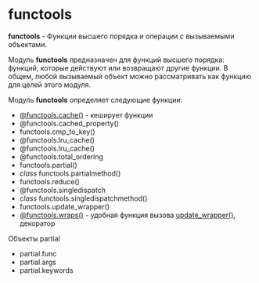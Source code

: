 # functools

**functools** - Функции высшего порядка и операции с вызываемыми объектами.

Модуль **functools** предназначен для функций высшего порядка: функций, которые действуют или возвращают другие функции. В общем, любой вызываемый объект можно рассматривать как функцию для целей этого модуля.

Модуль **functools** определяет следующие функции:

*  [@functools.cache\(\)](functools.cache.md) - кеширует функции
*  @functools.cached\_property\(\)
*  functools.cmp\_to\_key\(\)
*  @functools.lru\_cache\(\)
*  @functools.lru\_cache\(\)
*  @functools.total\_ordering
*  functools.partial\(\)
*  _class_ functools.partialmethod\(\)
*  functools.reduce\(\)
*  @functools.singledispatch
*  _class_ functools.singledispatchmethod\(\)
*  functools.update\_wrapper\(\)
*  [@functools.wraps\(\)](functools.wraps.md) - удобная функция вызова [update\_wrapper\(\)](functools.update_wrapper.md), декоратор

Объекты partial

* partial.func
* partial.args
* partial.keywords

